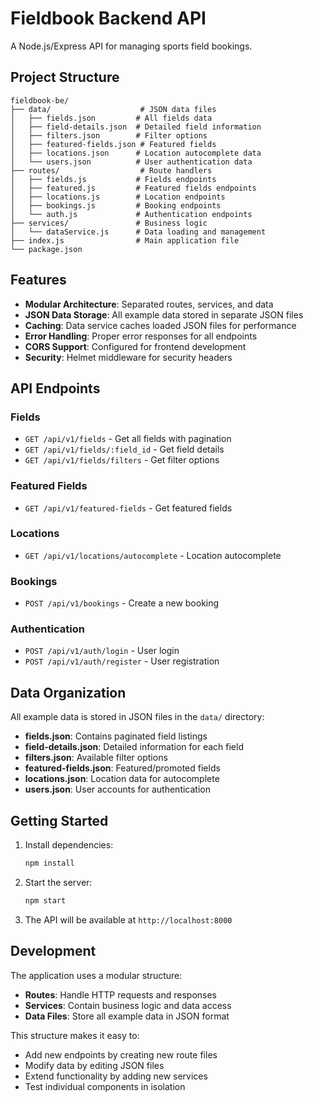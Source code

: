 # Fieldbook Backend API

A Node.js/Express API for managing sports field bookings.

## Project Structure

```
fieldbook-be/
├── data/                    # JSON data files
│   ├── fields.json         # All fields data
│   ├── field-details.json  # Detailed field information
│   ├── filters.json        # Filter options
│   ├── featured-fields.json # Featured fields
│   ├── locations.json      # Location autocomplete data
│   └── users.json          # User authentication data
├── routes/                  # Route handlers
│   ├── fields.js           # Fields endpoints
│   ├── featured.js         # Featured fields endpoints
│   ├── locations.js        # Location endpoints
│   ├── bookings.js         # Booking endpoints
│   └── auth.js             # Authentication endpoints
├── services/               # Business logic
│   └── dataService.js      # Data loading and management
├── index.js                # Main application file
└── package.json
```

## Features

- **Modular Architecture**: Separated routes, services, and data
- **JSON Data Storage**: All example data stored in separate JSON files
- **Caching**: Data service caches loaded JSON files for performance
- **Error Handling**: Proper error responses for all endpoints
- **CORS Support**: Configured for frontend development
- **Security**: Helmet middleware for security headers

## API Endpoints

### Fields
- `GET /api/v1/fields` - Get all fields with pagination
- `GET /api/v1/fields/:field_id` - Get field details
- `GET /api/v1/fields/filters` - Get filter options

### Featured Fields
- `GET /api/v1/featured-fields` - Get featured fields

### Locations
- `GET /api/v1/locations/autocomplete` - Location autocomplete

### Bookings
- `POST /api/v1/bookings` - Create a new booking

### Authentication
- `POST /api/v1/auth/login` - User login
- `POST /api/v1/auth/register` - User registration

## Data Organization

All example data is stored in JSON files in the `data/` directory:

- **fields.json**: Contains paginated field listings
- **field-details.json**: Detailed information for each field
- **filters.json**: Available filter options
- **featured-fields.json**: Featured/promoted fields
- **locations.json**: Location data for autocomplete
- **users.json**: User accounts for authentication

## Getting Started

1. Install dependencies:
   ```bash
   npm install
   ```

2. Start the server:
   ```bash
   npm start
   ```

3. The API will be available at `http://localhost:8000`

## Development

The application uses a modular structure:

- **Routes**: Handle HTTP requests and responses
- **Services**: Contain business logic and data access
- **Data Files**: Store all example data in JSON format

This structure makes it easy to:
- Add new endpoints by creating new route files
- Modify data by editing JSON files
- Extend functionality by adding new services
- Test individual components in isolation 